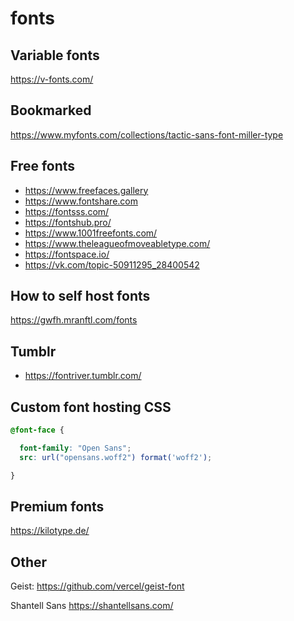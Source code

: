 # fonts

## Variable fonts

https://v-fonts.com/

## Bookmarked

https://www.myfonts.com/collections/tactic-sans-font-miller-type

## Free fonts

- https://www.freefaces.gallery
- https://www.fontshare.com
- https://fontsss.com/
- https://fontshub.pro/
- https://www.1001freefonts.com/
- https://www.theleagueofmoveabletype.com/
- https://fontspace.io/
- https://vk.com/topic-50911295_28400542

## How to self host fonts

https://gwfh.mranftl.com/fonts

## Tumblr

- https://fontriver.tumblr.com/

## Custom font hosting CSS

```css
@font-face {

  font-family: "Open Sans";
  src: url("opensans.woff2") format('woff2');

}
```

## Premium fonts

https://kilotype.de/

## Other

Geist: https://github.com/vercel/geist-font

Shantell Sans  https://shantellsans.com/
